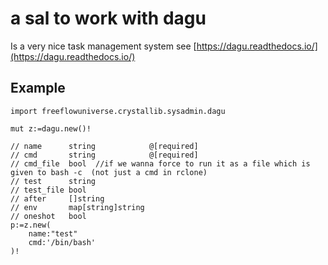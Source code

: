 # a sal to work with dagu

Is a very nice task management system see [https://dagu.readthedocs.io/](https://dagu.readthedocs.io/)


## Example

```golang
import freeflowuniverse.crystallib.sysadmin.dagu

mut z:=dagu.new()!

// name      string            @[required]
// cmd       string            @[required]
// cmd_file  bool  //if we wanna force to run it as a file which is given to bash -c  (not just a cmd in rclone)
// test      string
// test_file bool
// after     []string
// env       map[string]string
// oneshot   bool
p:=z.new(
	name:"test"
	cmd:'/bin/bash'
)!


```


